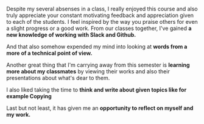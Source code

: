 Despite my several absenses in a class, I really enjoyed this course and also truly appreciate your constant motivating feedback and appreciation given to each of the students. I feel inspired by the way you praise others for even a slight progress or a good work.
From our classes together, I've gained **a new knowledge of working with Slack and Github.**

And that also somehow expended my mind into looking at **words from a more of a technical point of view.**

Another great thing that I'm carrying away from this semester is **learning more about my classmates** by viewing their works and also their presentations about what's dear to them. 

I also liked taking the time to **think and write about given topics like for example Copying**

Last but not least, it has given me an **opportunity to reflect on myself and my work.**


